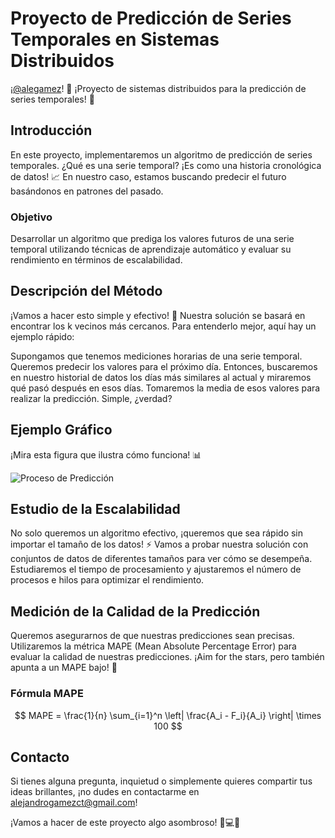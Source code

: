 # Proyecto de Predicción de Series Temporales en Sistemas Distribuidos

¡[@alegamez](https://github.com/alegamez)! 👋 ¡Proyecto de sistemas distribuidos para la predicción de series temporales! 🚀

## Introducción

En este proyecto, implementaremos un algoritmo de predicción de series temporales. ¿Qué es una serie temporal? ¡Es como una historia cronológica de datos! 📈 En nuestro caso, estamos buscando predecir el futuro basándonos en patrones del pasado.

### Objetivo

Desarrollar un algoritmo que prediga los valores futuros de una serie temporal utilizando técnicas de aprendizaje automático y evaluar su rendimiento en términos de escalabilidad.

## Descripción del Método

¡Vamos a hacer esto simple y efectivo! 🚀 Nuestra solución se basará en encontrar los k vecinos más cercanos. Para entenderlo mejor, aquí hay un ejemplo rápido:

Supongamos que tenemos mediciones horarias de una serie temporal. Queremos predecir los valores para el próximo día. Entonces, buscaremos en nuestro historial de datos los días más similares al actual y miraremos qué pasó después en esos días. Tomaremos la media de esos valores para realizar la predicción. Simple, ¿verdad?

## Ejemplo Gráfico

¡Mira esta figura que ilustra cómo funciona! 📊

![Proceso de Predicción](link_a_la_imagen.png)

## Estudio de la Escalabilidad

No solo queremos un algoritmo efectivo, ¡queremos que sea rápido sin importar el tamaño de los datos! ⚡ Vamos a probar nuestra solución con conjuntos de datos de diferentes tamaños para ver cómo se desempeña. Estudiaremos el tiempo de procesamiento y ajustaremos el número de procesos e hilos para optimizar el rendimiento.

## Medición de la Calidad de la Predicción

Queremos asegurarnos de que nuestras predicciones sean precisas. Utilizaremos la métrica MAPE (Mean Absolute Percentage Error) para evaluar la calidad de nuestras predicciones. ¡Aim for the stars, pero también apunta a un MAPE bajo! 🌟

### Fórmula MAPE

$$
MAPE = \frac{1}{n} \sum_{i=1}^n \left| \frac{A_i - F_i}{A_i} \right| \times 100
$$


## Contacto

Si tienes alguna pregunta, inquietud o simplemente quieres compartir tus ideas brillantes, ¡no dudes en contactarme en [alejandrogamezct@gmail.com](mailto:alejandrogamezct@gmail.com)!

¡Vamos a hacer de este proyecto algo asombroso! 🚀💻🌟
